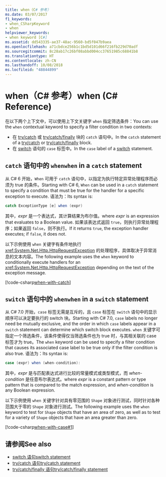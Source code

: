 ```yaml
---
title: when（C# 参考）
ms.date: 03/07/2017
f1_keywords:
- when_CSharpKeyword
- when
helpviewer_keywords:
- when keyword [C#]
ms.assetid: dd543335-ae37-48ac-9560-bd5f047b9aea
ms.openlocfilehash: a71cbdce256b1c1bd5d101d66f216fb229d70adf
ms.sourcegitcommit: 8c28ab17c26bf08abbd004cc37651985c68841b8
ms.translationtype: HT
ms.contentlocale: zh-CN
ms.lasthandoff: 10/08/2018
ms.locfileid: "48844899"
---
```

 # <a name="when-c-reference"></a><span data-ttu-id="4b37e-102">when（C# 参考）</span><span class="sxs-lookup"><span data-stu-id="4b37e-102">when (C# Reference)</span></span>

<span data-ttu-id="4b37e-103">在以下两个上下文中，可以使用上下文关键字 `when` 指定筛选条件：</span><span class="sxs-lookup"><span data-stu-id="4b37e-103">You can use the `when` contextual keyword to specify a filter condition in two contexts:</span></span>

- <span data-ttu-id="4b37e-104">在 [try/catch](try-catch.md) 或 [try/catch/finally](try-catch-finally.md) 块的 `catch` 语句中。</span><span class="sxs-lookup"><span data-stu-id="4b37e-104">In the `catch` statement of a [try/catch](try-catch.md) or [try/catch/finally](try-catch-finally.md) block.</span></span>
- <span data-ttu-id="4b37e-105">在 [switch](switch.md) 语句的 `case` 标签中。</span><span class="sxs-lookup"><span data-stu-id="4b37e-105">In the `case` label of a [switch](switch.md) statement.</span></span>

## <a name="when-in-a-catch-statement"></a><span data-ttu-id="4b37e-106">`catch` 语句中的 `when`</span><span class="sxs-lookup"><span data-stu-id="4b37e-106">`when` in a `catch` statement</span></span>

<span data-ttu-id="4b37e-107">从 C# 6 开始，`When` 可用于 `catch` 语句中，以指定为执行特定异常处理程序而必须为 true 的条件。</span><span class="sxs-lookup"><span data-stu-id="4b37e-107">Starting with C# 6, `When` can be used in a `catch` statement to specify a condition that must be true for the handler for a specific exception to execute.</span></span> <span data-ttu-id="4b37e-108">语法为：</span><span class="sxs-lookup"><span data-stu-id="4b37e-108">Its syntax is:</span></span>

```csharp
catch ExceptionType [e] when (expr)
```
<span data-ttu-id="4b37e-109">其中，*expr* 是一个表达式，其计算结果为布尔值。</span><span class="sxs-lookup"><span data-stu-id="4b37e-109">where *expr* is an expression that evaluates to a Boolean value.</span></span> <span data-ttu-id="4b37e-110">如果该表达式返回 `true`，则执行异常处理程序；如果返回 `false`，则不执行。</span><span class="sxs-lookup"><span data-stu-id="4b37e-110">If it returns `true`, the exception handler executes; if `false`, it does not.</span></span> 

<span data-ttu-id="4b37e-111">以下示例使用 `when` 关键字有条件地执行 <xref:System.Net.Http.HttpRequestException> 的处理程序，具体取决于异常消息的文本内容。</span><span class="sxs-lookup"><span data-stu-id="4b37e-111">The following example uses the `when` keyword to conditionally execute handlers for an <xref:System.Net.Http.HttpRequestException> depending on the text of the exception message.</span></span>

 [!code-csharp[when-with-catch](../../../../samples/snippets/csharp/language-reference/keywords/when/catch.cs)]  
  
## <a name="when-in-a-switch-statement"></a><span data-ttu-id="4b37e-112">`switch` 语句中的 `when`</span><span class="sxs-lookup"><span data-stu-id="4b37e-112">`when` in a `switch` statement</span></span>

<span data-ttu-id="4b37e-113">从 C# 7.0 开始，`case` 标签无需是互斥的，且 `case` 标签在 `switch` 语句中的显示顺序可以决定要执行的 switch 块。</span><span class="sxs-lookup"><span data-stu-id="4b37e-113">Starting with C# 7.0, `case` labels no longer need be mutually exclusive, and the order in which `case` labels appear in a `switch` statement can determine which switch block executes.</span></span> <span data-ttu-id="4b37e-114">`when` 关键字可指定一个筛选条件，该条件使得仅当筛选条件也为 true 时，与其相关联的 case 标签才为 true。</span><span class="sxs-lookup"><span data-stu-id="4b37e-114">The `when` keyword can be used to specify a filter condition that causes its associated case label to be true only if the filter condition is also true.</span></span> <span data-ttu-id="4b37e-115">语法为：</span><span class="sxs-lookup"><span data-stu-id="4b37e-115">Its syntax is:</span></span>

```csharp
case (expr) when (when-condition):
```
<span data-ttu-id="4b37e-116">其中，*expr* 是与匹配表达式进行比较的常量模式或类型模式，而 *when-condition* 是任意布尔表达式。</span><span class="sxs-lookup"><span data-stu-id="4b37e-116">where *expr* is a constant pattern or type pattern that is compared to the match expression, and *when-condition* is any Boolean expression.</span></span> 

<span data-ttu-id="4b37e-117">以下示例使用 `when` 关键字针对具有零范围的 `Shape` 对象进行测试，同时针对各种范围大于零的 `Shape` 对象进行测试。</span><span class="sxs-lookup"><span data-stu-id="4b37e-117">The following example uses the `when` keyword to test for `Shape` objects that have an area of zero, as well as to test for a variety of `Shape` objects that have an area greater than zero.</span></span> 

 [!code-csharp[when-with-case#1](../../../../samples/snippets/csharp/language-reference/keywords/when/when.cs#1)]  

## <a name="see-also"></a><span data-ttu-id="4b37e-118">请参阅</span><span class="sxs-lookup"><span data-stu-id="4b37e-118">See also</span></span>

- [<span data-ttu-id="4b37e-119">switch 语句</span><span class="sxs-lookup"><span data-stu-id="4b37e-119">switch statement</span></span>](switch.md)  
- [<span data-ttu-id="4b37e-120">try/catch 语句</span><span class="sxs-lookup"><span data-stu-id="4b37e-120">try/catch statement</span></span>](try-catch.md)  
- [<span data-ttu-id="4b37e-121">try/catch/finally 语句</span><span class="sxs-lookup"><span data-stu-id="4b37e-121">try/catch/finally statement</span></span>](try-catch-finally.md) 
